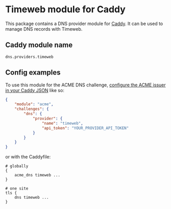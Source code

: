 Timeweb module for Caddy
===========================

This package contains a DNS provider module for [Caddy](https://github.com/caddyserver/caddy). It can be used to manage DNS records with Timeweb.

## Caddy module name

```
dns.providers.timeweb
```

## Config examples

To use this module for the ACME DNS challenge, [configure the ACME issuer in your Caddy JSON](https://caddyserver.com/docs/json/apps/tls/automation/policies/issuer/acme/) like so:

```json
{
	"module": "acme",
	"challenges": {
		"dns": {
			"provider": {
				"name": "timeweb",
				"api_token": "YOUR_PROVIDER_API_TOKEN"
			}
		}
	}
}
```

or with the Caddyfile:

```
# globally
{
	acme_dns timeweb ...
}
```

```
# one site
tls {
	dns timeweb ...
}
```
